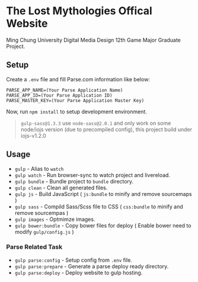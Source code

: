 The Lost Mythologies Offical Website
===

Ming Chung University Digital Media Design 12th Game Major Graduate Project.

Setup
---

Create a `.env` file and fill Parse.com information like below:

```
PARSE_APP_NAME=(Your Parse Application Name)
PARSE_APP_ID=(Your Parse Application ID)
PARSE_MASTER_KEY=(Your Parse Application Master Key)
```

Now, run `npm install` to setup development environment.

> `gulp-sass@1.3.3` use `node-sass@2.0.1` and only work on some node/iojs version (due to precompiled config), this project build under iojs-v1.2.0

Usage
---

* `gulp` - Alias to `watch`
* `gulp watch` - Run browser-sync to watch project and livereload.
* `gulp bundle` - Bundle project to `bundle` directory.
* `gulp clean` - Clean all generated files.
* `gulp js` - Build JavaScript ( `js:bundle` to minify and remove sourcemaps )
* `gulp sass` - Compild Sass/Scss file to CSS ( `css:bundle` to minify and remove sourcempas )
* `gulp images` - Optmimze images.
* `gulp bower:bundle` - Copy bower files for deploy ( Enable bower need to modify `gulp/config.js` )

### Parse Related Task

* `gulp parse:config` - Setup config from `.env` file.
* `gulp parse:prepare` - Generate a parse deploy ready directory.
* `gulp parse:deploy` - Deploy website to gulp hosting.
